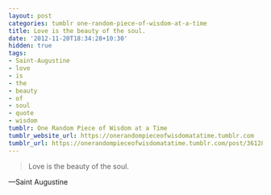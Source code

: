 ```yaml
---
layout: post
categories: tumblr one-random-piece-of-wisdom-at-a-time
title: Love is the beauty of the soul.
date: '2012-11-20T18:34:28+10:30'
hidden: true
tags:
- Saint-Augustine
- love
- is
- the
- beauty
- of
- soul
- quote
- wisdom
tumblr: One Random Piece of Wisdom at a Time
tumblr_website_url: https://onerandompieceofwisdomatatime.tumblr.com
tumblr_url: https://onerandompieceofwisdomatatime.tumblr.com/post/36128520366/love-is-the-beauty-of-the-soul
---
```

> Love is the beauty of the soul.

—Saint Augustine
